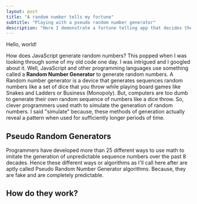 ```yaml
---
layout: post
title: "A random number tells my fortune"
subtitle: "Playing with a pseudo random number generator"
description: "Here I demonstrate a fortune telling app that decides the fortune of the user based on a random number generated by a pseudo random number generator"
---
```


Hello, world!

How does JavaScript generate random numbers? This popped when I was looking through some of my old code one day. I was intrigued and I googled about it. Well, JavaScript and other programming languages use something called a **Random Number Generator** to generate random numbers. A Random number generator is a device that generates sequences random numbers like a set of dice that you throw while playing board games like Snakes and Ladders or Business (Monopoly). But, computers are too dumb to generate their own random sequence of numbers like a dice throw. So, clever programmers used math to simulate the generation of random numbers. I said "simulate" because, these methods of generation actually reveal a pattern when used for sufficiently longer periods of time.

## Pseudo Random Generators

Programmers have developed more than 25 different ways to use math to imitate the generation of unpredictable sequence numbers over the past 8 decades. Hence these different ways or algorithms as I'll call here after are aptly called Pseudo Random Number Generator algorithms. Because, they are fake and are completely predictable.

## How do they work?

